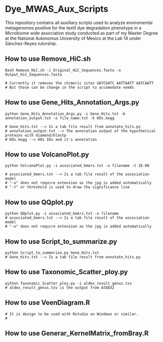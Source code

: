 # Dye_MWAS_Aux_Scripts
This repository contains all auxiliary scripts used to analyze enviromental metagenomes positive for the textil dye degradation phenotype in a Microbiome wide association study conducted as part of my Master Degree at the National Autonomus University of Mexico at the Lab 14 under Sánchez-Reyes tutorship.

## How to use Remove_HiC.sh
```
Bash Remove_HiC.sh -i Original_HiC_Sequences.fasta -o Output_HiC_Sequences.fasta

# Currently it removes the chimeric sites GATCGATC AATTAATT GATCAATT
# But those can be change in the script to accomodate needs
```
## How to use Gene_Hits_Annotation_Args.py
```
python Gene_Hits_Annotation_Args.py -i Gene_Hits.txt -b annotation_output.txt -o file_name.txt -k KOs.kegg

# Gene_Hits.txt --> Is a tab file result from annotate_hits.py
# annotation_output.txt --> The annotation output of the hypothetical proteins with diamond/blastp
# KOs.kegg --> KOs IDs and it's annotation
```
## How to use VolcanoPlot.py
```
python VolcanoPlot.py -i associated_kmers.txt -o filename -t 1E-08

# associated_kmers.txt --> Is a tab file result of the association model
# "-o" does not require extension as the jpg is added automatically 
# "-t" or threshold is used to draw the significance line
```
## How to use QQplot.py
```
python QQplot.py -i associated_kmers.txt -o filename
# associated_kmers.txt --> Is a tab file result of the association model
# "-o" does not require extension as the jpg is added automatically 
```
## How to use Script_to_summarize.py
```
python Script_to_summarize.py Gene_Hits.txt
# Gene_Hits.txt --> Is a tab file result from annotate_hits.py
```
## How to use Taxonomic_Scatter_ploy.py
```
python Taxonomic_Scatter_ploy.py -i aldex_result_genus.tsv
# aldex_result_genus.tsv is the output from AlDEX2
```
## How to use VeenDiagram.R
```
# It is design to be used with Rstudio on Windows or similar.
#  

```
## How to use Generar_KernelMatrix_fromBray.R
```
```
